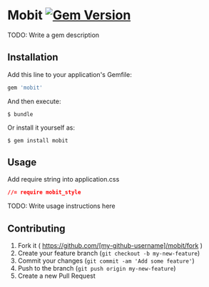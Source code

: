 # Mobit [![Gem Version](https://badge.fury.io/rb/mobit.svg)](http://badge.fury.io/rb/mobit)

TODO: Write a gem description

## Installation

Add this line to your application's Gemfile:

```ruby
gem 'mobit'
```

And then execute:

    $ bundle

Or install it yourself as:

    $ gem install mobit

## Usage

Add require string into application.css

```css
//= require mobit_style
```

TODO: Write usage instructions here

## Contributing

1. Fork it ( https://github.com/[my-github-username]/mobit/fork )
2. Create your feature branch (`git checkout -b my-new-feature`)
3. Commit your changes (`git commit -am 'Add some feature'`)
4. Push to the branch (`git push origin my-new-feature`)
5. Create a new Pull Request
